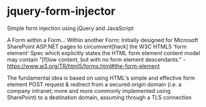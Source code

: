 # jquery-form-injector
Simple form injection using jQuery and JavaScript

A Form within a Form... Within another Form:
Initially designed for Microsoft SharePoint ASP.NET pages to circumvent[hack] the W3C HTML5 'form element' Spec which explicitly states the HTML form element content model may contain "[f]low content, but with no form element descendants." - https://www.w3.org/TR/html5/forms.html#the-form-element

The fundamental idea is based on using HTML's simple and effective form element POST request & redirect from a secured origin domain (i.e. a company intranet; more and more commonly implemented using SharePoint) to a destination domain, assuming through a TLS connection
